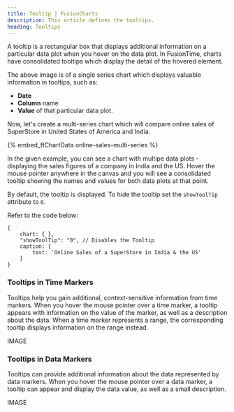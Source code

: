 ```yaml
---
title: Tooltip | FusionCharts
description: This article defines the tooltips.
heading: Tooltips
---
```


A tooltip is a rectangular box that displays additional information on a particular data plot when you hover on the data plot. In FusionTime, charts have consolidated tooltips which display the detail of the hovered element.

<Annotated Image>

The above image is of a single series chart which displays valuable information in tooltips, such as: 

* **Date**
* **Column** name
* **Value** of that particular data plot.

Now, let's create a multi-series chart which will compare online sales of SuperStore in United States of America and India.

{% embed_ftChartData online-sales-multi-series %}

In the given example, you can see a chart with multipe data plots - displaying the sales figures of a company in India and the US. Hover the mouse pointer anywhere in the canvas and you will see a consolidated tooltip showing the names and values for both data plots at that point. 

By default, the tooltip is displayed. To hide the tooltip set the `showToolTip` attribute to `0`.

Refer to the code below:

```
{
    chart: { },
    "showToolTip": "0", // Disables the Tooltip
    caption: {
        text: 'Online Sales of a SuperStore in India & the US'
    }
}
```

### Tooltips in Time Markers

Tooltips help you gain additional, context-sensitive information from time markers. When you hover the mouse pointer over a time marker, a tooltip appears with information on the value of the marker, as well as a description about the data. When a time marker represents a range, the corresponding tooltip displays information on the range instead.

IMAGE

### Tooltips in Data Markers

Tooltips can provide additional information about the data represented by data markers. When you hover the mouse pointer over a data marker, a tooltip can appear and display the data value, as well as a small description.

IMAGE